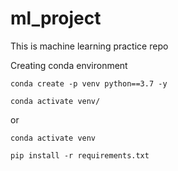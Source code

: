 # ml_project
This is machine learning practice repo 


Creating conda environment 
```
conda create -p venv python==3.7 -y
```

```
conda activate venv/
```
or 
```
conda activate venv
```

```
pip install -r requirements.txt
```